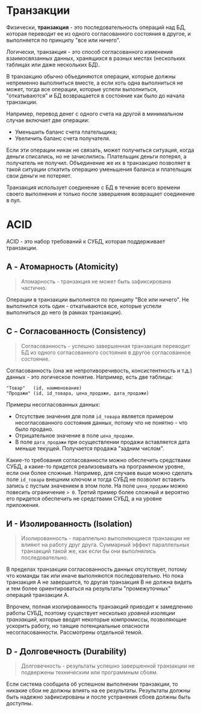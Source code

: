 # Транзакции

Физически, **транзакция** - это последовательность операций над БД, которая переводит ее из одного согласованного состояния в другое, и выполняется по принципу "все или ничего".

Логически, транзакция - это способ согласованного изменения взаимосвязанных данных, хранящихся в разных местах (нескольких таблицах или даже нескольких БД).

В транзакцию обычно объединяются операции, которые должны непременно выполниться вместе, а если хоть одна выполниться не может, тогда все операции, которые успели выполниться, "откатываются" и БД возвращается в состояние как было до начала транзакции.

Например, перевод денег с одного счета на другой в минимальном случае включает две операции:

* Уменьшить баланс счета плательщика;
* Увеличить баланс счета получателя.

Если эти операции никак не связать, может получиться ситуация, когда деньги списались, но не зачислились. Плательщик деньги потерял, а получатель не получил. Объединение же их в транзакцию позволяет в такой ситуации откатить операцию уменьшения баланса и плательщик свои деньги не потеряет.

Транзакция использует соединение с БД в течение всего времени своего выполнения и только после завершения возвращает соединение в пул.

# ACID

ACID - это набор требований к СУБД, которая поддерживает транзакции.

## A - Атомарность (Atomicity)

> Атомарность - транзакция не может быть зафиксирована частично.

Операции в транзакции выполнятся по принципу "Все или ничего". Не выполнился хоть один - откатываются все, которые успели выполниться до него (в рамках транзакции).

## C - Согласованность (Consistency)

> Согласованность - успешно завершенная транзакция переводит БД из одного согласованного состояния в другое согласованное состояние.

Согласованность (она же непротиворечивость, консистентность и т.д.) данных - это логическое понятие. Например, есть две таблицы:

````
"Товар"   (id, наименование)
"Продажи" (id, id_товара, цена_продажи, дата_продажи)
````

Примеры несогласованных данных:

* Отсутствие значения для поля `id_товара` является примером несогласованного состояния данных, потому что не понятно - что было продано.
* Отрицательное значение в поле `цена_продажи`.
* В поле `дата_продажи` при осуществлении продажи вставляется дата меньше текущей. Получается продажа "задним числом".

Какие-то требования согласованности можно обеспечить средствами СУБД, а какие-то придется реализовывать на программном уровне, если они более сложные. Например, для случаев выше можно сделать поле `id_товара` внешним ключом и тогда СУБД не позволит вставить запись с пустым значением в этом поле. На поле `цена_продажи` можно повесить ограничение `> 0`. Третий пример более сложный и вероятно его придется обеспечить не средствами СУБД, а на уровне приложения.

## И - Изолированность (Isolation)

> Изолированность - параллельно выполняющиеся транзакции не влияют на работу друг друга. Суммарный эффект параллельных транзакций такой же, как если бы они выполнялись последовательно.

В пределах транзакции согласованность данных отсутствует, потому что команды так или иначе выполняются последовательно. Но пока транзакция А не завершится, то другая транзакция В не должна видеть и тем более ориентироваться на результаты "промежуточных" операций транзакции А.

Впрочем, полная изолированность транзакций приводит к замедлению работы СУБД, поэтому существует несколько *уровней изоляции транзакций*, которые вводят некоторые компромиссы, позволяющие ускорить работу, но таящие потенциальные опасности несогласованности. Рассмотрены отдельной темой.

## D - Долговечность (Durability)

> Долговечность - результаты успешно завершенной транзакции не подвержены техническим или программным сбоям.

Если система сообщила об успешном выполнении транзакции, то никакие сбои не должны влиять на ее результаты. Результаты должны быть надежно зафиксированы и после устранения сбоев должны быть доступны.

